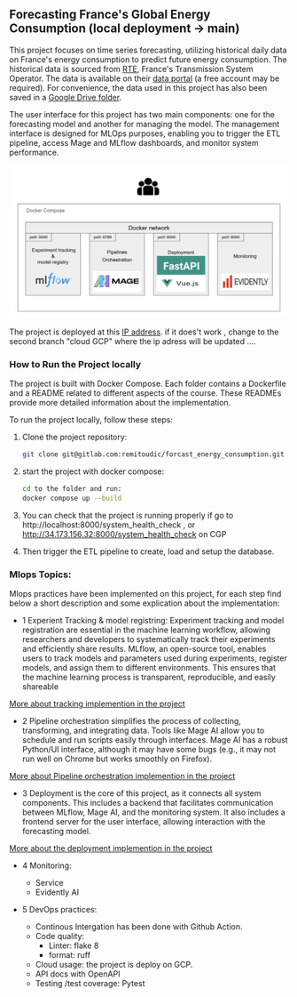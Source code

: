 ## Forecasting France's Global Energy Consumption (local deployment -> main)

This project focuses on time series forecasting, utilizing historical daily data on France's energy consumption to predict future energy consumption. The historical data is sourced from [RTE](https://www.rte-france.com/en/home), France's Transmission System Operator. The data is available on their [data portal](https://www.services-rte.com/en/download-data-published-by-rte.html?category=consumption&type=energy_consumption) (a free account may be required). For convenience, the data used in this project has also been saved in a [Google Drive folder](https://drive.google.com/drive/folders/1-XpTf70thgwDp7z4k2AxOetPem9Mz5ya?usp=sharing).

The user interface for this project has two main components: one for the forecasting model and another for managing the model. The management interface is designed for MLOps purposes, enabling you to trigger the ETL pipeline, access Mage and MLflow dashboards, and monitor system performance.

![System Overview](./README_docs/sys_overview.png)

The project is deployed at this [IP address](http://34.173.156.32:3000). if it does't work , change to  the second branch "cloud GCP" where the ip adress will be updated ....

### How to Run the Project locally

The project is built with Docker Compose. Each folder contains a Dockerfile and a README related to different aspects of the course. These READMEs provide more detailed information about the implementation.

To run the project locally, follow these steps:

1. Clone the project repository:
   ```bash
   git clone git@gitlab.com:remitoudic/forcast_energy_consumption.git
    ```

2. start the project with docker compose:
    ```bash
    cd to the folder and run:
    docker compose up --build
    ```

3. You can check that the project is running properly if
go to http://localhost:8000/system_health_check , or http://34.173.156.32:8000/system_health_check on CGP

4. Then trigger the ETL pipeline to create, load and setup the  database.


### Mlops Topics:
Mlops practices have been implemented  on this project, for each step  find below a short description and some explication about the implementation:

- 1  Experient Tracking & model registring:
Experiment tracking and model registration are essential in the machine learning workflow, allowing researchers and developers to systematically track their experiments and efficiently share results. MLflow, an open-source tool, enables users to track models and parameters used during experiments, register models, and assign them to different environments. This ensures that the machine learning process is transparent, reproducible, and easily shareable

[More about tracking implemention in the project](1-tracking/README.md)

- 2 Pipeline orchestration simplifies the process of collecting, transforming, and integrating data. Tools like Mage AI allow you to schedule and run scripts easily through interfaces. Mage AI has a robust Python/UI interface, although it may have some bugs (e.g., it may not run well on Chrome but works smoothly on Firefox).

[More about Pipeline orchestration implemention in the project](2-orchestration/README.md)


- 3 Deployment is the core of this project, as it connects all system components. This includes a backend that facilitates communication between MLflow, Mage AI, and the monitoring system. It also includes a frontend server for the user interface, allowing interaction with the forecasting model.

[More about  the deployment implemention in the project](3-deployment/README.md)

- 4 Monitoring:
    - Service
    - Evidently AI


- 5 DevOps practices:
    - Continous Intergation has been done with Github Action.
    - Code quality:
        - Linter: flake 8
        - format: ruff
    - Cloud usage: the project is deploy on GCP.
    - API docs with OpenAPI
    - Testing /test coverage: Pytest


